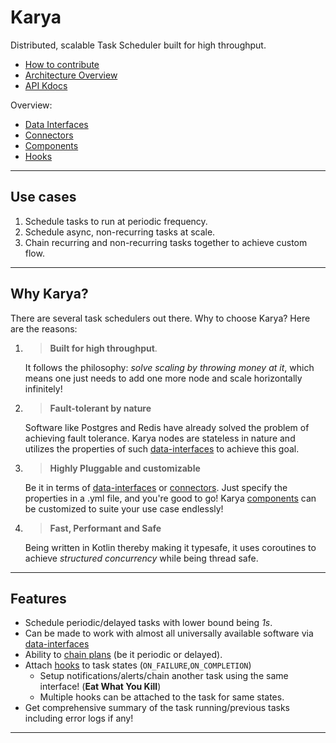 # Karya

Distributed, scalable Task Scheduler built for high throughput.

- [How to contribute](.github/CONTRIBUTING.md)
- [Architecture Overview](./docs/documentation/ARCHITECTURE.md)
- [API Kdocs](https://saumya-bhatt.github.io/karya/)

Overview:

- [Data Interfaces](./docs/documentation/DATA_INTERFACES.md)
- [Connectors](./docs/documentation/CONNECTORS.md)
- [Components](./docs/documentation/COMPONENTS.md)
- [Hooks](./docs/documentation/HOOKS.md)

---

## Use cases

1. Schedule tasks to run at periodic frequency.
2. Schedule async, non-recurring tasks at scale.
3. Chain recurring and non-recurring tasks together to achieve custom flow.

---

## Why Karya?

There are several task schedulers out there. Why to choose Karya? Here are the reasons:

1. >**Built for high throughput**.
   
    It follows the philosophy: *solve scaling by throwing money at it*, which means one just needs to add one more node and scale horizontally infinitely!

2. >**Fault-tolerant by nature**

   Software like Postgres and Redis have already solved the problem of achieving fault tolerance. Karya nodes are stateless in nature and utilizes the properties of such [data-interfaces](./docs/documentation/DATA_INTERFACES.md) to achieve this goal.

3. >**Highly Pluggable and customizable**

    Be it in terms of [data-interfaces](#data-interfaces) or [connectors](#connectors). Just specify the properties in a .yml file, and you're good to go! Karya [components](./docs/documentation/COMPONENTS.md) can be customized to suite your use case endlessly!

4. >**Fast, Performant and Safe**
   
    Being written in Kotlin thereby making it typesafe, it uses coroutines to achieve *structured concurrency* while being thread safe.

---

## Features

- Schedule periodic/delayed tasks with lower bound being *1s*.
- Can be made to work with almost all universally available software via [data-interfaces](./docs/documentation/DATA_INTERFACES.md)
- Ability to [chain plans](./docs/documentation/CONNECTORS.md/#chained-plans) (be it periodic or delayed). 
- Attach [hooks](./docs/documentation/HOOKS.md) to task states (`ON_FAILURE`,`ON_COMPLETION`)
  - Setup notifications/alerts/chain another task using the same interface! (**Eat What You Kill**)
  - Multiple hooks can be attached to the task for same states.
- Get comprehensive summary of the task running/previous tasks including error logs if any!

---
